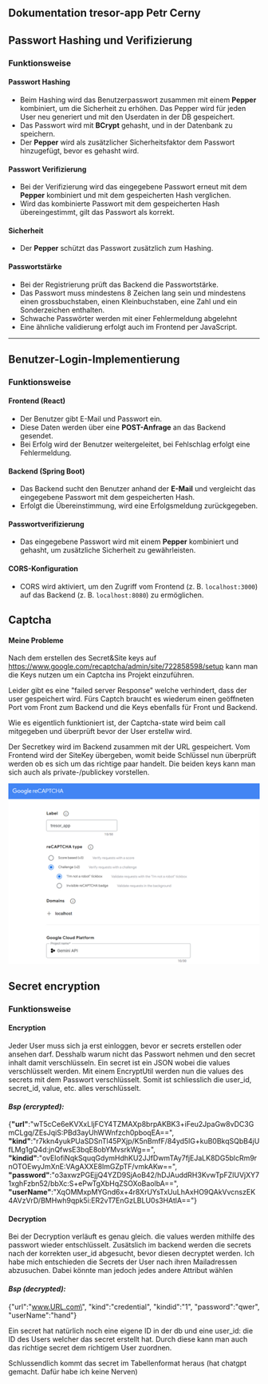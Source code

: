 Dokumentation tresor-app Petr Cerny
---

## Passwort Hashing und Verifizierung

### Funktionsweise

#### Passwort Hashing
- Beim Hashing wird das Benutzerpasswort zusammen mit einem **Pepper** kombiniert, um die Sicherheit zu erhöhen. Das Pepper wird für jeden User neu generiert und mit den Userdaten in der DB gespeichert.
- Das Passwort wird mit **BCrypt** gehasht, und in der Datenbank zu speichern.
- Der **Pepper** wird als zusätzlicher Sicherheitsfaktor dem Passwort hinzugefügt, bevor es gehasht wird.

#### Passwort Verifizierung
- Bei der Verifizierung wird das eingegebene Passwort erneut mit dem **Pepper** kombiniert und mit dem gespeicherten Hash verglichen.
- Wird das kombinierte Passwort mit dem gespeicherten Hash übereingestimmt, gilt das Passwort als korrekt.

#### Sicherheit
- Der **Pepper** schützt das Passwort zusätzlich zum Hashing.

#### Passwortstärke
- Bei der Registrierung prüft das Backend die Passwortstärke.
- Das Passwort muss mindestens 8 Zeichen lang sein und mindestens einen grossbuchstaben, einen Kleinbuchstaben, eine Zahl und ein Sonderzeichen enthalten.
- Schwache Passwörter werden mit einer Fehlermeldung abgelehnt
- Eine ähnliche validierung erfolgt auch im Frontend per JavaScript.

---

## Benutzer-Login-Implementierung

### Funktionsweise

#### Frontend (React)
- Der Benutzer gibt E-Mail und Passwort ein.
- Diese Daten werden über eine **POST-Anfrage** an das Backend gesendet.
- Bei Erfolg wird der Benutzer weitergeleitet, bei Fehlschlag erfolgt eine Fehlermeldung.

#### Backend (Spring Boot)
- Das Backend sucht den Benutzer anhand der **E-Mail** und vergleicht das eingegebene Passwort mit dem gespeicherten Hash.
- Erfolgt die Übereinstimmung, wird eine Erfolgsmeldung zurückgegeben.

#### Passwortverifizierung
- Das eingegebene Passwort wird mit einem **Pepper** kombiniert und gehasht, um zusätzliche Sicherheit zu gewährleisten.

#### CORS-Konfiguration
- CORS wird aktiviert, um den Zugriff vom Frontend (z. B. `localhost:3000`) auf das Backend (z. B. `localhost:8080`) zu ermöglichen.


## Captcha

#### Meine Probleme

Nach dem erstellen des Secret&Site keys auf https://www.google.com/recaptcha/admin/site/722858598/setup kann man die Keys nutzen um ein Captcha ins Projekt einzuführen.

Leider gibt es eine "failed server Response" welche verhindert, dass der user gespeichert wird. 
Fürs Captch braucht es wiederum einen geöffneten Port vom Front zum Backend und die Keys ebenfalls für Front und Backend. 

Wie es eigentlich funktioniert ist, der Captcha-state wird beim call mitgegeben und überprüft bevor der User erstellw wird. 

Der Secretkey wird im Backend zusammen mit der URL gespeichert. Vom Frontend wird der SiteKey übergeben, womit beide Schlüssel nun überprüft werden ob es sich um das richtige paar handelt. Die beiden keys kann man sich auch als private-/publickey vorstellen.

![img.png](captcha.png)


## Secret encryption

### Funktionsweise

#### Encryption
Jeder User muss sich ja erst einloggen, bevor er secrets erstellen oder ansehen darf. Desshalb warum nicht das Passwort nehmen und den secret inhalt damit verschlüsseln. Ein secret ist ein JSON wobei die values verschlüsselt werden. 
Mit einem EncryptUtil werden nun die values des secrets mit dem Passwort verschlüsselt. Somit ist schliesslich die user_id, secret_id, value, etc. alles verschlüsselt.

#### *Bsp (ercrypted):*
{**"url"**:"wT5cCe6eKVXxLIjFCY4TZMAXp8brpAKBK3+iFeu2JpaGw8vDC3GmCLgq/ZEsJqiS:PBd3ayUhWWnfzch0pboqEA==", \
**"kind"**:"r7kkn4yukPUaSDSnTl45PXjp/K5nBmfF/84yd5lG+kuB0BkqSQbB4jUfLMg1gQ4d:jnQfwsE3bqE8obYMvsrkWg==",  \
**"kindid"**:"ovEIofiNqkSquqGdymHdhKU2JJfDwmTAy7fjEJaLK8DG5blcRm9rnOTOEwyJmXnE:VAgAXXE8lmGZpTF/vmkAKw==",  \
**"password"**:"o3axwzPGEjjQ4YZD9SjAoB42/hDJAuddRH3KvwTpFZIUVjXY71xghFzbn52/bbXc:S+ePwTgXbHqZSOXoBaolbA==",  \
**"userName"**:"XqOMMxpMYGnd6x+4r8XrUYsTxUuLhAxHO9QAkVvcnszEK4AVzVrD/BMHwh9qpk5i:ER2vT7EnGzLBLU0s3HAtlA=="}

#### Decryption
Bei der Decryption verläuft es genau gleich. die values werden mithilfe des passwort wieder entschlüsselt. Zusätslich im backend werden die secrets nach der korrekten user_id abgesucht, bevor diesen decryptet werden. Ich habe mich entschieden die Secrets der User nach ihren Mailadressen abzusuchen. Dabei könnte man jedoch jedes andere Attribut wählen

#### *Bsp (decrypted):*

{\"url\":\"www.URL.com\",
\"kind\":\"credential\",
\"kindid\":\"1\",
\"password\":\"qwer\",
\"userName\":\"hand\"}

Ein secret hat natürlich noch eine eigene ID in der db und eine user_id: die ID des Users welcher das secret erstellt hat. Durch diese kann man auch das richtige secret dem richtigem User zuordnen.

Schlussendlich kommt das secret im Tabellenformat heraus (hat chatgpt gemacht. Dafür habe ich keine Nerven)